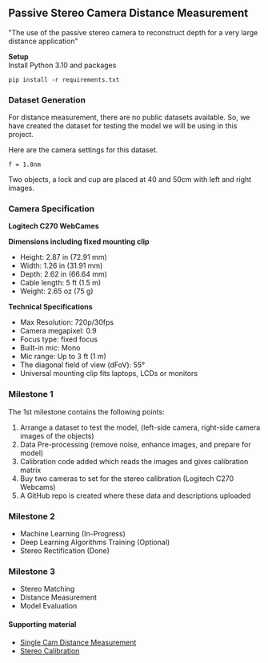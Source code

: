 ## Passive Stereo Camera Distance Measurement

"The use of the passive stereo camera to reconstruct depth for a very large distance application"

**Setup** </br>
Install Python 3.10 and packages
```shell
pip install -r requirements.txt
```

### Dataset Generation
For distance measurement, there are no public datasets available. So, we have created the dataset for testing 
the model we will be using in this project.

Here are the camera settings for this dataset.
```text
f = 1.8nm
```

Two objects, a lock and cup are placed at 40 and 50cm with left and right images.

### Camera Specification 
**Logitech C270 WebCames** 

**Dimensions including fixed mounting clip**
- Height: 2.87 in (72.91 mm)
- Width: 1.26 in (31.91 mm)
- Depth: 2.62 in (66.64 mm)
- Cable length: 5 ft (1.5 m)
- Weight: 2.65 oz (75 g)
  
**Technical Specifications**
- Max Resolution: 720p/30fps
- Camera megapixel: 0.9
- Focus type: fixed focus
- Built-in mic: Mono
- Mic range: Up to 3 ft (1 m)
- The diagonal field of view (dFoV): 55°
- Universal mounting clip fits laptops, LCDs or monitors

### Milestone 1
The 1st milestone contains the following points:
1. Arrange a dataset to test the model, (left-side camera, right-side camera images of the objects)
2. Data Pre-processing (remove noise, enhance images, and prepare for model)
3. Calibration code added which reads the images and gives calibration matrix
4. Buy two cameras to set for the stereo calibration (Logitech C270 Webcams) 
5. A GitHub repo is created where these data and descriptions uploaded

### Milestone 2
- Machine Learning (In-Progress)
- Deep Learning Algorithms Training (Optional)
- Stereo Rectification (Done)


### Milestone 3
- Stereo Matching
- Distance Measurement
- Model Evaluation



#### Supporting material 
- [Single Cam Distance Measurement](https://github.com/Asadullah-Dal17/Distance_measurement_using_single_camera/tree/main ) </br>
- [Stereo Calibration](https://github.com/TemugeB/python_stereo_camera_calibrate)

